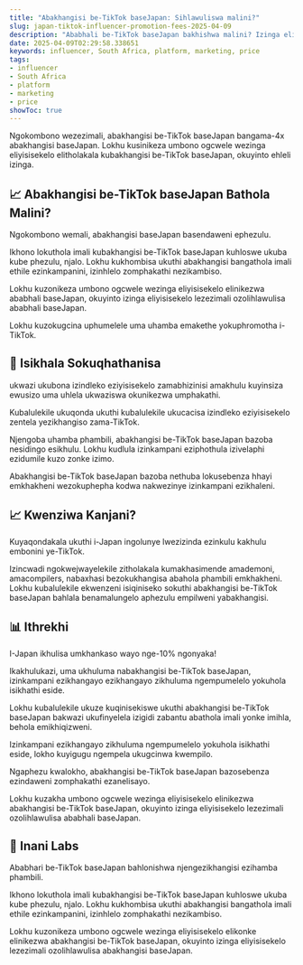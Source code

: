 ```yaml
---
title: "Abakhangisi be-TikTok baseJapan: Sihlawuliswa malini?"
slug: japan-tiktok-influencer-promotion-fees-2025-04-09
description: "Ababhali be-TikTok baseJapan bakhishwa malini? Izinga eliyisisekelo lezezimali ozolihlawulisa ababhali baseJapan."
date: 2025-04-09T02:29:58.338651
keywords: influencer, South Africa, platform, marketing, price
tags:
- influencer
- South Africa
- platform
- marketing
- price
showToc: true
---
```


Ngokombono wezezimali, abakhangisi be-TikTok baseJapan bangama-4x abakhangisi baseJapan. Lokhu kusinikeza umbono ogcwele wezinga eliyisisekelo elitholakala kubakhangisi be-TikTok baseJapan, okuyinto ehleli izinga.

## 📈 Abakhangisi be-TikTok baseJapan Bathola Malini?

Ngokombono wemali, abakhangisi baseJapan basendaweni ephezulu.

Ikhono lokuthola imali kubakhangisi be-TikTok baseJapan kuhloswe ukuba kube phezulu, njalo. Lokhu kukhombisa ukuthi abakhangisi bangathola imali ethile ezinkampanini, izinhlelo zomphakathi nezikambiso.

Lokhu kuzonikeza umbono ogcwele wezinga eliyisisekelo elinikezwa ababhali baseJapan, okuyinto izinga eliyisisekelo lezezimali ozolihlawulisa ababhali baseJapan.

Lokhu kuzokugcina uphumelele uma uhamba emakethe yokuphromotha i-TikTok.


## 📢 Isikhala Sokuqhathanisa

ukwazi ukubona izindleko eziyisisekelo zamabhizinisi amakhulu kuyinsiza ewusizo uma uhlela ukwaziswa okunikezwa umphakathi.

Kubalulekile ukuqonda ukuthi kubalulekile ukucacisa izindleko eziyisisekelo zentela yezikhangiso zama-TikTok.

Njengoba uhamba phambili, abakhangisi be-TikTok baseJapan bazoba nesidingo esikhulu. Lokhu kudlula izinkampani eziphothula izivelaphi ezidumile kuzo zonke izimo.

Abakhangisi be-TikTok baseJapan bazoba nethuba lokusebenza hhayi emkhakheni wezokuphepha kodwa nakwezinye izinkampani ezikhaleni.

## 📈 Kwenziwa Kanjani?

Kuyaqondakala ukuthi i-Japan ingolunye lwezizinda ezinkulu kakhulu embonini ye-TikTok.

Izincwadi ngokwejwayelekile zitholakala kumakhasimende amademoni, amacompilers, nabaxhasi bezokukhangisa abahola phambili emkhakheni. Lokhu kubalulekile ekwenzeni isiqiniseko sokuthi abakhangisi be-TikTok baseJapan bahlala benamalungelo aphezulu empilweni yabakhangisi.

## 📊 Ithrekhi

I-Japan ikhulisa umkhankaso wayo nge-10% ngonyaka!

Ikakhulukazi, uma ukhuluma nabakhangisi be-TikTok baseJapan, izinkampani ezikhangayo ezikhangayo zikhuluma ngempumelelo yokuhola isikhathi eside.

Lokhu kubalulekile ukuze kuqinisekiswe ukuthi abakhangisi be-TikTok baseJapan bakwazi ukufinyelela izigidi zabantu abathola imali yonke imihla, behola emikhiqizweni.

Izinkampani ezikhangayo zikhuluma ngempumelelo yokuhola isikhathi eside, lokho kuyigugu ngempela ukugcinwa kwempilo.

Ngaphezu kwalokho, abakhangisi be-TikTok baseJapan bazosebenza ezindaweni zomphakathi ezanelisayo.

Lokhu kuzakha umbono ogcwele wezinga eliyisisekelo elinikezwa abakhangisi be-TikTok baseJapan, okuyinto izinga eliyisisekelo lezezimali ozolihlawulisa ababhali baseJapan.

## 🎯 Inani Labs

Ababhari be-TikTok baseJapan bahlonishwa njengezikhangisi ezihamba phambili.

Ikhono lokuthola imali kubakhangisi be-TikTok baseJapan kuhloswe ukuba kube phezulu, njalo. Lokhu kukhombisa ukuthi abakhangisi bangathola imali ethile ezinkampanini, izinhlelo zomphakathi nezikambiso.

Lokhu kuzonikeza umbono ogcwele wezinga eliyisisekelo elikonke elinikezwa abakhangisi be-TikTok baseJapan, okuyinto izinga eliyisisekelo lezezimali ozolihlawulisa abakhangisi baseJapan.